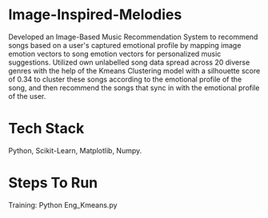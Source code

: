 # Image-Inspired-Melodies

Developed an Image-Based Music Recommendation System to recommend songs based on a user's captured emotional profile by mapping image emotion vectors to song emotion vectors for personalized music suggestions.
Utilized own unlabelled song data spread across 20 diverse genres with the help of the Kmeans Clustering model with a silhouette score of 0.34 to cluster these songs according to the emotional profile of the song, and then recommend the songs that sync in with the emotional profile of the user.

# Tech Stack
Python, Scikit-Learn, Matplotlib, Numpy.

# Steps To Run
Training: Python Eng_Kmeans.py
